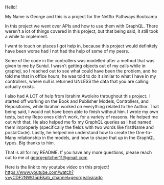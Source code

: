 Hello!

My Name is George and this is a project for the Netflix Pathways Bootcamp

In this project we went over APIs and how to use them with GraphQL.
There weren't a lot of things covered in this project, but that being said,
it still took a while to implement.

I want to touch on places I got help in, because this project would definitely
have been worse had I not had the help of some of my peers.

Some of the code in the controllers was modelled after a method that was given
to me by Suniul. I wasn't getting objects out of my calls while in graphql, so
I reached out to see what could have been the problem, and he told me that in
office hours, he was told to do it similar to what I have in my controllers,
where null is returned UNLESS the data that you are calling actually exists.

I also had A LOT of help from Ibrahim Awoleiro throughout this project. I started
off working on the Book and Publisher Models, Controllers, and Repositories, while
Ibrahim worked on everything related to the Author. That being said, I would not have
been able to finish without him. I wrote my own tests, but my Repo ones didn't work,
for a variety of reasons. He helped me out with that. He also helped me fix my GraphQL
queries as I had named them improperly (specifically the fields with two words like
firstName and postalCode). Lastly, he helped me understand how to create the One-to-Many
relationship in the models, and how to shape that up in the GraphQL types. Big thanks
to him.

That is all for my README. If you have any more questions, please reach out to me at
georgepitcher11@gmail.com.

Here is the link to my youtube video on this project!
https://www.youtube.com/watch?v=yCDF2NWG5pE&ab_channel=georgealvarado
